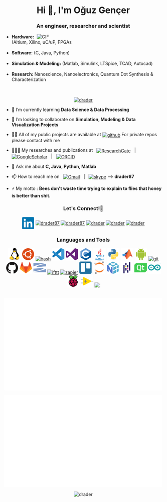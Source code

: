 <h1 align="center">Hi 👋, I'm Oğuz Gençer</h1>
<h3 align="center">An engineer, researcher and scientist</h3>
<img align="right" alt="GIF" src="https://user-images.githubusercontent.com/2417615/151536148-a9ff007b-86ec-4744-b01d-3448a3426ba9.svg" top="20px" width="400"/>

<div>
   <p align="left">
      <ul>
         <li><b>Hardware:</b> (Altium, Xilinx, uC/uP, FPGAs</li><br>			 <li><b>Software:</b> (C, Java, Python)</li><br>
         <li><b>Simulation & Modeling:</b> (Matlab, Simulink, LTSpice, TCAD, Autocad)</li><br>
         <li><b>Research:</b> Nanoscience, Nanoelectronics, Quantum 		Dot Synthesis & Characterization</li>
      </ul>
   </p>
</div>

<p align="center"> <br> <br> <a href="https://github.com/ryo-ma/github-profile-trophy"><img src="https://github-profile-trophy.vercel.app/?username=drader" alt="drader" /></a> </p>

- 🌱 I’m currently learning **Data Science & Data Processing**

- 👯 I’m looking to collaborate on **Simulation, Modeling & Data Visualization Projects**

- 👨‍💻 All of my public projects are available at <a href="https://github.com/drader" target="blank"><img align="center" src="https://user-images.githubusercontent.com/2417615/151570655-ea3f788a-4f70-47e2-9c42-889b2804232d.png" alt="github" height="24" /></a> For private repos please contact with me

- 👨🏻‍🔬 My researches and publications at &nbsp; <a href="https://www.researchgate.net/profile/Oguz-Gencer-2" target="blank"><img align="center" src="https://upload.wikimedia.org/wikipedia/commons/5/5e/ResearchGate_icon_SVG.svg" alt="ResearchGate" height="24" /></a> &nbsp; | &nbsp; <a href="https://scholar.google.com/citations?hl=tr&user=NghI6PkAAAAJ" target="blank"><img align="center" src="https://upload.wikimedia.org/wikipedia/commons/c/c7/Google_Scholar_logo.svg" alt="GoogleScholar" height="24" /></a> &nbsp; | &nbsp; <a href="https://orcid.org/0000-0001-7460-9984" target="blank"><img align="center" src="https://libapps.s3.amazonaws.com/accounts/136240/images/iD_icon.gif" alt="ORCID" height="24" /></a>

- 💬 Ask me about **C, Java, Python, Matlab**

- 📫 How to reach me on &nbsp; <a href="mailto:oguzgencer@gmail.com" target="blank"><img align="center" src="https://upload.wikimedia.org/wikipedia/commons/7/7e/Gmail_icon_%282020%29.svg" alt="Gmail" height="24" /></a> &nbsp; | &nbsp; <a href="https://join.skype.com/invite/iuE7aMa5Ry2t" target="blank"><img align="center" src="https://upload.wikimedia.org/wikipedia/commons/6/60/Skype_logo_%282019%E2%80%93present%29.svg" alt="skype" height="24" /></a> --> **drader87**
- ⚡ My motto : **Bees don't waste time trying to explain to flies that honey is better than shit.**

<h3 align="center">Let's Connect!🖖</h3>
<p align="center">
<a href="https://www.linkedin.com/in/oguzgencer" target="blank"><img align="center" src="https://raw.githubusercontent.com/devicons/devicon/master/icons/linkedin/linkedin-original.svg" alt="oguzgencer" height="40"/></a>
<a href="https://twitter.com/drader87" target="blank"><img align="center" src="https://raw.githubusercontent.com/rahuldkjain/github-profile-readme-generator/master/src/images/icons/Social/twitter.svg" alt="drader87" height="40"/></a>
<a href="skype:drader87?add" target="blank"><img align="center" src="https://raw.githubusercontent.com/rahuldkjain/github-profile-readme-generator/master/src/images/icons/Social/skype.svg" alt="drader87" height="40"/></a>
<a href="https://www.hackerrank.com/drader" target="blank"><img align="center" src="https://raw.githubusercontent.com/rahuldkjain/github-profile-readme-generator/master/src/images/icons/Social/hackerrank.svg" alt="drader" height="40"/></a>
<a href="https://stackoverflow.com/users/2009499/oguz-gencer" target="blank"><img align="center" src="https://raw.githubusercontent.com/rahuldkjain/github-profile-readme-generator/master/src/images/icons/Social/stack-overflow.svg" alt="drader" height="40"/></a>
<a href="https://hashnode.com/@Drader" target="blank"><img align="center" src="https://seeklogo.com/images/H/hashnode-logo-B114767E70-seeklogo.com.png" alt="drader" height="40"/></a></p>

<h3 align="center">Languages and Tools</h3>
<p align="center"> 
<a href="https://www.linux.org/" target="_blank" rel="noreferrer"><img
src="https://raw.githubusercontent.com/devicons/devicon/master/icons/linux/linux-original.svg" alt="linux" height="40"/></a>
<a href="https://www.ubuntu.org/" target="_blank" rel="noreferrer"><img
src="https://raw.githubusercontent.com/devicons/devicon/master/icons/ubuntu/ubuntu-plain.svg" alt="ubuntu" height="40"/></a>
<a href="https://www.gnu.org/software/bash/" target="_blank" rel="noreferrer"><img src="https://www.vectorlogo.zone/logos/gnu_bash/gnu_bash-icon.svg" alt="bash" height="40"/></a>
<a href="https://www.vscode.com/" target="_blank" rel="noreferrer"><img
src="https://raw.githubusercontent.com/devicons/devicon/master/icons/vscode/vscode-original.svg" alt="vscode" height="40"/></a>
<a href="https://www.visualstudio.com/" target="_blank" rel="noreferrer"><img
src="https://raw.githubusercontent.com/devicons/devicon/master/icons/visualstudio/visualstudio-plain.svg" alt="visualstudio" height="40"/></a>
<a href="https://en.wikipedia.org/wiki/C_(programming_language)" target="_blank" rel="noreferrer"><img
src="https://raw.githubusercontent.com/devicons/devicon/master/icons/c/c-original.svg" alt="C" height="40"/></a>
<a href="https://www.java.com" target="_blank" rel="noreferrer"><img
src="https://raw.githubusercontent.com/devicons/devicon/master/icons/java/java-original.svg" alt="Java" height="40"/></a>
<a href="https://www.python.org/" target="_blank" rel="noreferrer"><img
src="https://raw.githubusercontent.com/devicons/devicon/master/icons/python/python-original.svg" alt="python" height="40"/></a>
<a href="https://www.mathworks.com" target="_blank" rel="noreferrer"><img
src="https://raw.githubusercontent.com/devicons/devicon/master/icons/matlab/matlab-original.svg" alt="matlab" height="40"/></a> 
<a href="https://www.android.com/en" target="_blank" rel="noreferrer"><img
src="https://raw.githubusercontent.com/devicons/devicon/master/icons/android/android-original.svg" alt="android" height="40"/></a>
<a href="https://git-scm.com/" target="_blank" rel="noreferrer"><img src="https://www.vectorlogo.zone/logos/git-scm/git-scm-icon.svg" alt="git" height="40"/></a>
<a href="https://github.com/drader" target="_blank" rel="noreferrer"><img
src="https://raw.githubusercontent.com/devicons/devicon/master/icons/github/github-original.svg" alt="github" height="40"/></a>
<a href="https://gitlab.com/drader" target="_blank" rel="noreferrer"><img
src="https://raw.githubusercontent.com/devicons/devicon/master/icons/gitlab/gitlab-original.svg" alt="gitlab" height="40"/></a>
<a href="https://www.svn.com/" target="_blank" rel="noreferrer"><img
src="https://raw.githubusercontent.com/devicons/devicon/master/icons/subversion/subversion-original.svg" alt="svn" height="40"/></a>
<a href="https://ifttt.com/" target="_blank" rel="noreferrer"><img
src="https://raw.githubusercontent.com/rahuldkjain/github-profile-readme-generator/master/src/images/icons/Automation/ifttt.svg" alt="ifttt" height="40"/></a>
<a href="https://zapier.com/" target="_blank" rel="noreferrer"><img
src="https://raw.githubusercontent.com/rahuldkjain/github-profile-readme-generator/master/src/images/icons/Automation/zapier.svg" alt="zapier" height="40"/></a>
<a href="https://trello.com/" target="_blank" rel="noreferrer"><img
src="https://raw.githubusercontent.com/devicons/devicon/master/icons/trello/trello-plain.svg" alt="trello" height="40"/></a>
<a href="https://jupyter.org" target="_blank" rel="noreferrer"> <img
src="https://raw.githubusercontent.com/devicons/devicon/master/icons/jupyter/jupyter-original.svg" alt="Jupyter" height="40"/></a>
<a href="https://numpy.org/" target="_blank" rel="noreferrer"> <img
src="https://raw.githubusercontent.com/devicons/devicon/master/icons/numpy/numpy-original.svg" alt="numpy" width="40" height="40"/></a>
<a href="https://pandas.pydata.org/" target="_blank" rel="noreferrer"> <img
src="https://raw.githubusercontent.com/devicons/devicon/master/icons/pandas/pandas-original.svg" alt="pandas" height="40"/></a>
<a href="https://www.qt.io/" target="_blank" rel="noreferrer"> <img
src="https://raw.githubusercontent.com/devicons/devicon/master/icons/qt/qt-original.svg" alt="qt" width="40" height="40"/></a>
<a href="https://www.arduino.cc" target="_blank" rel="noreferrer"> <img
src="https://raw.githubusercontent.com/devicons/devicon/master/icons/arduino/arduino-original.svg" alt="arduino" height="40"/></a>
<a href="https://www.raspberrypi.org/" target="_blank" rel="noreferrer"> <img
src="https://raw.githubusercontent.com/devicons/devicon/master/icons/raspberrypi/raspberrypi-original.svg" alt="raspberrypi" height="40"/></a>
<a href="https://www.ni.com/en-tr/shop/labview.html" target="_blank" rel="noreferrer"> <img
src="https://raw.githubusercontent.com/devicons/devicon/master/icons/labview/labview-original.svg" alt="labview" height="40"/></a>
<a href="https://hashnode.com/@Drader" target="blank" style="fill:#A5915F;"><img height="40" src="https://user-images.githubusercontent.com/2417615/151577981-97717eec-df35-4e04-a41b-18be0740fc72.png" /></a></p>

<p align="center">&nbsp;<img align="center" src="https://github.com/drader/github-stats/blob/master/generated/overview.svg" alt="drader" /></p>

<p align="center"><img align="center" src="https://github.com/drader/github-stats/blob/master/generated/languages.svg" alt="drader" /></p>

<p align="center"><img src="https://komarev.com/ghpvc/?username=drader&label=Profile%20views&color=0e75b6&style=flat" alt="drader" /> </p>
